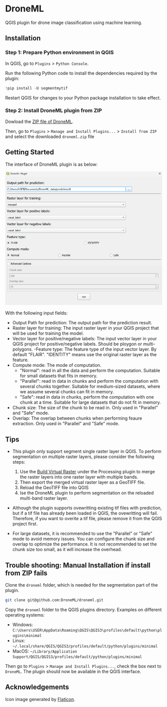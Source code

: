 # DroneML

QGIS plugin for drone image classification using machine learning.

## Installation

### Step 1: Prepare Python environment in QGIS 

In QGIS, go to `Plugins` > `Python Console`.

Run the following Python code to install the dependencies required by the plugin:

```python
!pip install -U segmentmytif
```

Restart QGIS for changes to your Python package installation to take effect.

### Step 2: Install DroneML plugin from ZIP

Dowload the [ZIP file of DroneML](LINK_TO_GITHUB_RELEASE/TO_BE_ADDED).

Then, go to `Plugins` > `Manage and Install Plugins...` > `Install from ZIP` and select the downloaded `droneml.zip` file   

## Getting Started

The interface of DroneML plugin is as below:

![droneml_ui_image](droneml_ui_image.png)

With the following input fields:

- Output Path for prediction: The output path for the prediction result.
- Raster layer for training: The input raster layer in your QGIS project that will be used for training the model.
- Vector layer for positive/negative labels: The input vector layer in your QGIS project for positive/negative labels. Should be ploygon or multi-polygons.
-Feature type: The feature type of the input vector layer. By default "FLAIR". "IDENTITY" means use the original raster layer as the feature.
- Compute mode: The mode of computation.
  - "Normal": read in all the data and perform the computation. Suitable for small datasets that fits in memory.
  - "Parallel": read in data in chunks and perform the computation with several chunks together. Suitable for medium-sized datasets, where we assume several chunks can fit in memory.
  - "Safe": read in data in chunks, perform the computation with one chunk at a time. Suitable for large datasets that do not fit in memory.
- Chunk size: The size of the chunk to be read in. Only used in "Parallel" and "Safe" mode.
- Overlap: The overlap between chunks when performing feaure extraction. Only used in "Parallel" and "Safe" mode.

## Tips

- This plugin only support segment single raster layer in QGIS. To perform segmentation on multiple raster layers, please consider the following steps: 
  1. Use the [Build Virtual Raster](https://docs.qgis.org/3.34/en/docs/user_manual/processing_algs/gdal/rastermiscellaneous.html#build-virtual-raster) under the Processing plugin to merge the raster layers into one raster layer with multiple bands. 
  2. Then export the merged virtual raster layer as a GeoTIFF file.
  3. Reload the GeoTIFF file into QGIS
  4. Ise the DroneML plugin to perform segmentation on the reloaded multi-band raster layer.

- Although the plugin supports ovewritting existing tif files with prediction, but if a tif file has already been loaded in QGIS, the ovewritting will fail. Therefore, if you want to overite a tif file, please remove it from the QGIS project first.

- For large datasets, it is recommended to use the "Parallel" or "Safe" mode to avoid memory issues. You can configure the chunk size and overlap to optimize the performance. It is not recommended to set the chunk size too small, as it will increase the overhead.

## Trouble shooting: Manual Installation if install from ZIP fails

Clone the `droneml` folder, which is needed for the segmentation part of the plugin.

```bash
git clone git@github.com:DroneML/droneml.git
```

Copy the `droneml` folder to the QGIS plugins directory. Examples on different operating systems:

- Windows: `C:\Users\USER\AppData\Roaming\QGIS\QGIS3\profiles\default\python\plugins\minimal`
- Linux: `~/.local/share/QGIS/QGIS3/profiles/default/python/plugins/minimal`
- MacOS: `~/Library/Application Support/QGIS/QGIS3/profiles/default/python/plugins/minimal`

Then go to `Plugins` > `Manage and Install Plugins...`, check the box next to `DroneML`. The plugin should now be available in the QGIS interface.

## Acknowledgements
Icon image generated by [Flaticon](https://www.flaticon.com/).